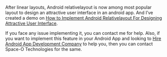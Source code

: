 After linear layouts, Android relativelayout is now among most popular layout to design an attractive user interface in an android app. And I’ve created a demo on [How to Implement Android Relativelayout For Designing Attractive User Interface](https://www.spaceotechnologies.com/android-relativelayout-example/). 

If you face any issue implementing it, you can contact me for help. Also, if you want to implement this feature in your Android App and looking to [Hire Android App Development Company](http://www.spaceotechnologies.com/android-app-development/) to help you, then you can contact Space-O Technologies for the same.
